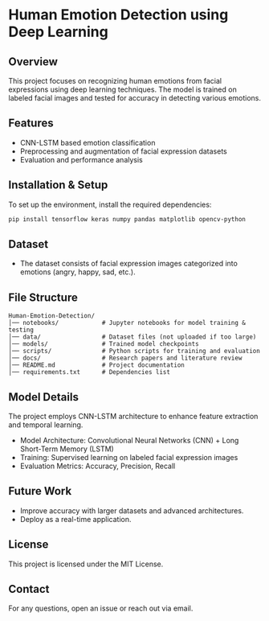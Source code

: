 # Human Emotion Detection using Deep Learning

## Overview
This project focuses on recognizing human emotions from facial expressions using deep learning techniques. The model is trained on labeled facial images and tested for accuracy in detecting various emotions.

## Features
- CNN-LSTM based emotion classification
- Preprocessing and augmentation of facial expression datasets
- Evaluation and performance analysis

## Installation & Setup
To set up the environment, install the required dependencies:

```bash
pip install tensorflow keras numpy pandas matplotlib opencv-python
```

## Dataset
- The dataset consists of facial expression images categorized into emotions (angry, happy, sad, etc.).

## File Structure
```
Human-Emotion-Detection/
│── notebooks/            # Jupyter notebooks for model training & testing
│── data/                 # Dataset files (not uploaded if too large)
│── models/               # Trained model checkpoints
│── scripts/              # Python scripts for training and evaluation
│── docs/                 # Research papers and literature review
│── README.md             # Project documentation
│── requirements.txt      # Dependencies list
```

## Model Details
The project employs CNN-LSTM architecture to enhance feature extraction and temporal learning.
- Model Architecture: Convolutional Neural Networks (CNN) + Long Short-Term Memory (LSTM)
- Training: Supervised learning on labeled facial expression images
- Evaluation Metrics: Accuracy, Precision, Recall

## Future Work
- Improve accuracy with larger datasets and advanced architectures.
- Deploy as a real-time application.

## License
This project is licensed under the MIT License.

## Contact
For any questions, open an issue or reach out via email.

